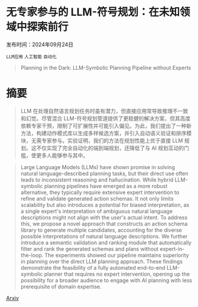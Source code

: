 # 无专家参与的 LLM-符号规划：在未知领域中探索前行

发布时间：2024年09月24日

`LLM应用` `人工智能` `自动化`

> Planning in the Dark: LLM-Symbolic Planning Pipeline without Experts

# 摘要

> LLM 在处理自然语言规划任务时虽有潜力，但直接应用常导致推理不一致和幻觉。尽管混合 LLM-符号规划管道提供了更稳健的解决方案，但其高度依赖专家干预，限制了可扩展性并可能引入偏见。为此，我们提出了一种新方法，构建动作模式库以生成多样候选方案，并引入自动语义验证和排序模块，无需专家参与。实验证明，我们的方法在规划性能上优于直接 LLM 规划。这不仅实现了完全自动化的端到端规划，还降低了与 AI 规划互动的门槛，使更多人能够参与其中。

> Large Language Models (LLMs) have shown promise in solving natural language-described planning tasks, but their direct use often leads to inconsistent reasoning and hallucination. While hybrid LLM-symbolic planning pipelines have emerged as a more robust alternative, they typically require extensive expert intervention to refine and validate generated action schemas. It not only limits scalability but also introduces a potential for biased interpretation, as a single expert's interpretation of ambiguous natural language descriptions might not align with the user's actual intent. To address this, we propose a novel approach that constructs an action schema library to generate multiple candidates, accounting for the diverse possible interpretations of natural language descriptions. We further introduce a semantic validation and ranking module that automatically filter and rank the generated schemas and plans without expert-in-the-loop. The experiments showed our pipeline maintains superiority in planning over the direct LLM planning approach. These findings demonstrate the feasibility of a fully automated end-to-end LLM-symbolic planner that requires no expert intervention, opening up the possibility for a broader audience to engage with AI planning with less prerequisite of domain expertise.

[Arxiv](https://arxiv.org/abs/2409.15915)